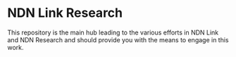 #  NDN Link Research
This repository is the main hub leading to the various efforts in NDN Link and  NDN  Research and should provide you with the means to engage in this work.
